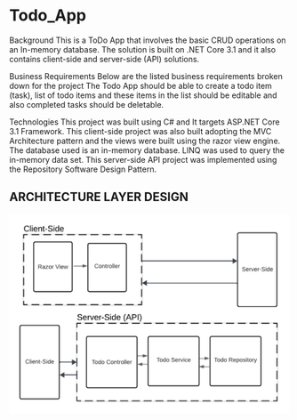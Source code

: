 # Todo_App
Background
This is a ToDo App that involves the basic CRUD operations on an In-memory database. The solution is built on .NET Core 3.1 and it also contains client-side and server-side (API) solutions.

Business Requirements
Below are the listed business requirements broken down for the project
The Todo App should be able to create a todo item (task), list of todo items and these items in the list should be editable and also completed tasks should be deletable.



Technologies
This project was built using C# and It targets ASP.NET Core 3.1 Framework.
This client-side project was also built adopting the MVC Architecture pattern and the views were built using the razor view engine.
The database used is an in-memory database.
LINQ was used to query the in-memory data set.
This server-side API project was implemented using the Repository Software Design Pattern.



## ARCHITECTURE LAYER DESIGN

![](ToDoApp/wwwroot/Images/ArchitectureLayer.png)
